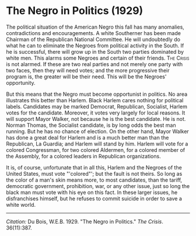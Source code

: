<!--
title:   The Negro in Politics
author:  Du Bois, W.E.B.
journal: The Crisis
year:    1929
volume:  36
issue:   11
pages:   387
-->
# The Negro in Politics (1929)

The political situation of the American Negro this fall has many anomalies, contradictions and encouragements. A white Southerner has been made Chairman of the Republican National Committee. He will undoubtedly do what he can to eliminate the Negroes from political activity in the South. If he is successful, there will grow up in the South two parties dominated by white men. This alarms some Negroes and certain of their friends. <span style="font-variant:small-caps;">The Crisis</span> is not alarmed. If these are two real parties and not merely one party with two faces, then they will need votes; and the more progressive their program is, the greater will be their need. This will be the Negroes' opportunity.

But this means that the Negro must become opportunist in politics. No area illustrates this better than Harlem. Black Harlem cares nothing for political labels. Candidates may be marked Democrat, Republican, Socialist, Harlem votes for the candidate. Moreover, it votes very largely for local reasons. It will support Mayor Walker, not because he is the best candidate. He is not. Norman Thomas, the Socialist candidate, is by long odds the best man running. But he has no chance of election. On the other hand, Mayor Walker has done a great deal for Harlem and is a much better man than the Republican, La Guardia; and Harlem will stand by him. Harlem will vote for a colored Congressman, for two colored Aldermen, for a colored member of the Assembly, for a colored leaders in Republican organizations.

It is, of course, unfortunate that in all this, Harlem and the Negroes of the United States, must vote "'colored"'; but the fault is not theirs. So long as the color of a man's skin means more, to most candidates, than the tariff, democratic government, prohibition, war, or any other issue, just so long  the black man must vote with his eye on this fact. In these larger issues, he disfranchises himself, but he refuses to commit suicide in order to save a white world.


__________
*Citation:* Du Bois, W.E.B. 1929. "The Negro in Politics." *The Crisis*. 36(11):387.
